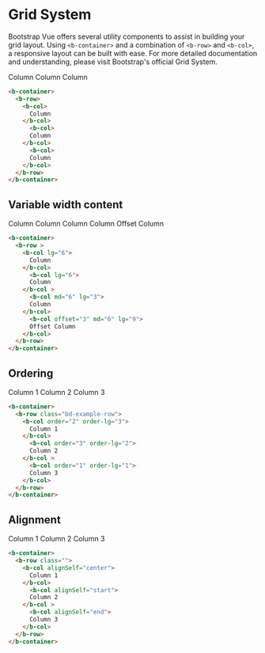 # Grid System
Bootstrap Vue offers several utility components to assist in building your grid layout.
Using `<b-container>` and a combination of `<b-row>` and `<b-col>`, a responsive layout can be built with ease.
For more detailed documentation and understanding, please visit Bootstrap's official Grid System.
<ClientOnly>

<b-card class="bd-example">
<b-container>
  <b-row class="bd-example-row">
    <b-col>
      Column
    </b-col>
      <b-col>
      Column
    </b-col>
      <b-col>
      Column
    </b-col>
  </b-row>
</b-container>
</b-card>
</ClientOnly>

```html
<b-container>
  <b-row>
    <b-col>
      Column
    </b-col>
      <b-col>
      Column
    </b-col>
      <b-col>
      Column
    </b-col>
  </b-row>
</b-container>
```

## Variable width content

<ClientOnly>
<b-card class="bd-example">
<b-container>
  <b-row class="bd-example-row">
    <b-col lg="6">
      Column
    </b-col>
      <b-col lg="6">
      Column
    </b-col >
      <b-col md="6" lg="3">
      Column
    </b-col>
      <b-col md="6" lg="9">
      Column
    </b-col>      
    <b-col offset="3" md="6" lg="9">
      Offset Column
    </b-col>
  </b-row>
</b-container>
</b-card>
</ClientOnly>

```html
<b-container>
  <b-row > 
    <b-col lg="6">
      Column
    </b-col>
      <b-col lg="6">
      Column
    </b-col >
      <b-col md="6" lg="3">
      Column
    </b-col>
      <b-col offset="3" md="6" lg="9">
      Offset Column
    </b-col>
  </b-row>
</b-container>

```

## Ordering 
<ClientOnly>
<b-card class="bd-example">
<b-container>
  <b-row class="bd-example-row">
    <b-col order="2" order-lg="3">
      Column 1
    </b-col>
      <b-col order="3" order-lg="2">
      Column 2 
    </b-col >
      <b-col order="1" order-lg="1">
      Column 3
    </b-col>
  </b-row>
</b-container>
</b-card>
</ClientOnly>

```html
<b-container>
  <b-row class="bd-example-row">
    <b-col order="2" order-lg="3">
      Column 1
    </b-col>
      <b-col order="3" order-lg="2">
      Column 2 
    </b-col >
      <b-col order="1" order-lg="1">
      Column 3
    </b-col>
  </b-row>
</b-container>
```
## Alignment

<ClientOnly>
<b-card class="bd-example">
<b-container>
  <b-row class="bd-example-row" style="min-height: 10rem">
    <b-col alignSelf="center">
      Column 1
    </b-col>
      <b-col alignSelf="start">
      Column 2 
    </b-col >
      <b-col alignSelf="end">
      Column 3
    </b-col>
  </b-row>
</b-container>
</b-card>
</ClientOnly>

```html
<b-container>
  <b-row class="">
    <b-col alignSelf="center">
      Column 1
    </b-col>
      <b-col alignSelf="start">
      Column 2 
    </b-col >
      <b-col alignSelf="end">
      Column 3
    </b-col>
  </b-row>
</b-container>
```

<ClientOnly>
<ComponentReference></ComponentReference>
</ClientOnly>